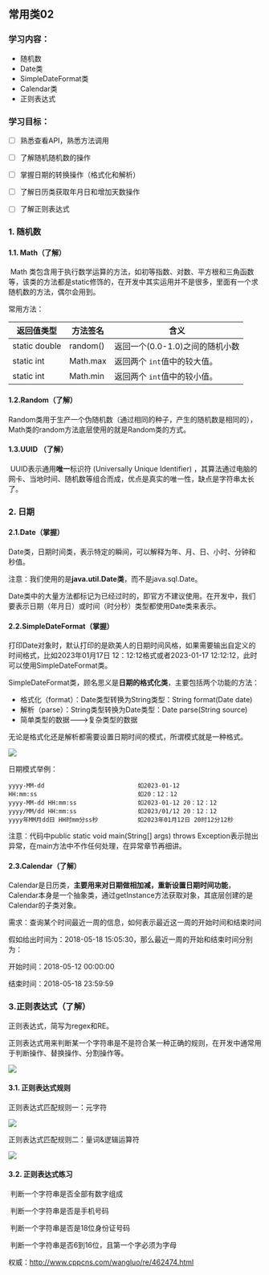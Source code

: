 ## 常用类02

### 学习内容：

- 随机数     
- Date类
- SimpleDateFormat类
- Calendar类
- 正则表达式

### 学习目标：

- [ ] 熟悉查看API，熟悉方法调用
- [ ] 了解随机随机数的操作
- [ ] 掌握日期的转换操作（格式化和解析）
- [ ] 了解日历类获取年月日和增加天数操作
- [ ] 了解正则表达式

 

### **1.** 随机数

#### 1.1. Math（了解）

​		Math 类包含用于执行数学运算的方法，如初等指数、对数、平方根和三角函数等，该类的方法都是static修饰的，在开发中其实运用并不是很多，里面有一个求随机数的方法，偶尔会用到。

常用方法：

| 返回值类型    | 方法签名 | 含义                            |
| ------------- | -------- | ------------------------------- |
| static double | random() | 返回一个(0.0-1.0)之间的随机小数 |
| static int    | Math.max | 返回两个 `int`值中的较大值。    |
| static int    | Math.min | 返回两个 `int`值中的较小值。    |

#### 1.2.Random（了解）

​		Random类用于生产一个伪随机数（通过相同的种子，产生的随机数是相同的），Math类的random方法底层使用的就是Random类的方式。

#### 1.3.UUID （了解）

​		UUID表示通用**唯一**标识符 (Universally Unique Identifier) ，其算法通过电脑的网卡、当地时间、随机数等组合而成，优点是真实的唯一性，缺点是字符串太长了。

### **2.** 日期

#### 2.1.Date（掌握）

​		Date类，日期时间类，表示特定的瞬间，可以解释为年、月、日、小时、分钟和秒值。

​		注意：我们使用的是**java.util.Date类**，而不是java.sql.Date。

​		Date类中的大量方法都标记为已经过时的，即官方不建议使用。在开发中，我们要表示日期（年月日）或时间（时分秒）类型都使用Date类来表示。

#### 2.2.SimpleDateFormat（掌握）

​		打印Date对象时，默认打印的是欧美人的日期时间风格，如果需要输出自定义的时间格式，比如2023年01月17日 12：12:12格式或者2023-01-17 12:12:12，此时可以使用SimpleDateFormat类。

SimpleDateFormat类，顾名思义是**日期的格式化类**，主要包括两个功能的方法：

- 格式化（format）：Date类型转换为String类型：String format(Date date) 
- 解析（parse）：String类型转换为Date类型：Date parse(String source)  
- 简单类型的数据--->复杂类型的数据

无论是格式化还是解析都需要设置日期时间的模式，所谓模式就是一种格式。

**![](https://cdn.jsdelivr.net/gh/studio-hu/drawingBed/img%E5%9B%BE%E7%89%87%20142.png)**

日期模式举例：

```
yyyy-MM-dd							如2023-01-12
HH:mm:ss							如20：12：12
yyyy-MM-dd HH:mm:ss					如2023-01-12 20：12：12
yyyy/MM/dd HH:mm:ss					如2023/01/12 20：12：12
yyyy年MM月dd日 HH时mm分ss秒			如2023年01月12日 20时12分12秒
```

注意：代码中public static void main(String[] args) throws Exception表示抛出异常，在main方法中不作任何处理，在异常章节再细讲。

#### 2.3.Calendar（了解）

​		Calendar是日历类，**主要用来对日期做相加减，重新设置日期时间功能**，Calendar本身是一个抽象类，通过getInstance方法获取对象，其底层创建的是Calendar的子类对象。

需求：查询某个时间最近一周的信息，如何表示最近这一周的开始时间和结束时间

假如给出时间为：2018-05-18 15:05:30，那么最近一周的开始和结束时间分别为：

开始时间：2018-05-12 00:00:00

结束时间：2018-05-18 23:59:59

### 3.正则表达式（了解）

正则表达式，简写为regex和RE。

正则表达式用来判断某一个字符串是不是符合某一种正确的规则，在开发中通常用于判断操作、替换操作、分割操作等。

**![](https://cdn.jsdelivr.net/gh/studio-hu/drawingBed/img%E5%9B%BE%E7%89%87%2043_2.png)**

#### 3.1. 正则表达式规则

正则表达式匹配规则一：元字符

**![](https://cdn.jsdelivr.net/gh/studio-hu/drawingBed/img%E5%9B%BE%E7%89%87%2044_2.png)**

正则表达式匹配规则二：量词&逻辑运算符

**![](https://cdn.jsdelivr.net/gh/studio-hu/drawingBed/img%E5%9B%BE%E7%89%87%2045_2.png)**

#### 3.2. 正则表达式练习

​		判断一个字符串是否全部有数字组成

​		判断一个字符串是否是手机号码

​		判断一个字符串是否是18位身份证号码

​		判断一个字符串是否6到16位，且第一个字必须为字母

权威：http://www.cppcns.com/wangluo/re/462474.html

